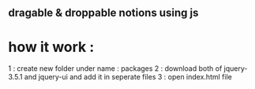## dragable & droppable notions using js
<h1>how it work :</h1>
<p>
1 : create new folder under name : packages
2 : download both of jquery-3.5.1 and jquery-ui and add it in seperate files
3 : open index.html file

</p>